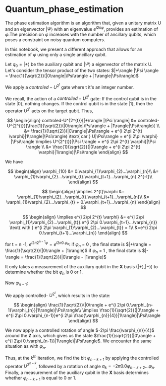 # Quantum_phase_estimation
The phase estimation algorithm is an algorithm that, given a unitary matrix U and an eigenvector $|\Psi \rangle$ with an eigenvalue $e^{i 2\pi \varphi}$, provides an estimation of $\varphi$.The precision on $\varphi$ increases with the number of ancillary qubits, which poses a constraint on noisy quantum computers.

In this notebook, we present a different approach that allows for an estimation of $\varphi$ using only a single ancillary qubit.

Let $q_{0} = |+\rangle$ be the auxiliary qubit and $|\Psi\rangle$ a eigenvector of the matrix U. Let's consider the tensor product of the two states:
$|+\rangle |\Psi \rangle = \frac{1}{\sqrt{2}}(|0\rangle|\Psi\rangle + |1\rangle|\Psi\rangle)$

We apply a $controled-U^{2^{t}}$ gate where t it's an integer number.

We recall, the action of a $controlled-U^{2^{t}}$ gate:
If the control qubit is in the state $|0\rangle$, nothing changes. If the control qubit is in the state $|1\rangle$, then the operator $U^{2^{t}}$ acts on the target qubit. Thus,


$$
\begin{align}
controled-U^{2^{t}}[|+\rangle |\Psi \rangle] &= controled-U^{2^{t}}[\frac{1}{\sqrt{2}}(|0\rangle|\Psi\rangle + |1\rangle|\Psi\rangle)] \\
&= \frac{1}{\sqrt{2}}(|0\rangle|\Psi\rangle + e^{i 2\pi 2^{t} \varphi}|1\rangle|\Psi\rangle) \text{ car } U|\Psi\rangle = e^{i 2\pi \varphi} |\Psi\rangle \implies  U^{2^{t}}|\Psi \rangle = e^{i 2\pi 2^{t} \varphi}|\Psi \rangle \\
&= \frac{1}{\sqrt{2}}(|0\rangle +  e^{i 2\pi 2^{t} \varphi}|1\rangle)|\Psi\rangle
\end{align}
$$ 


We have

$$
\begin{align}
\varphi_{10} &= 0.\varphi_{1}\varphi_{2}...\varphi_{n}\\
&= \varphi_{1}\varphi_{2}...\varphi_{t}.\varphi_{t+1}...\varphi_{n}.2^{-t}\\
\end{align}
$$


$$
\begin{align}
\implies 2^{t}\varphi &= \varphi_{1}\varphi_{2}...\varphi_{t}.\varphi_{t+1}...\varphi_{n}\\
&= \varphi_{1}\varphi_{2}...\varphi_{t} + 0.\varphi_{t+1}...\varphi_{n}
\end{align}
$$


$$
\begin{align}
\implies e^{i 2\pi 2^{t} \varphi} &= e^{i 2\pi \varphi_{1}\varphi_{2}...\varphi_{t}}.e^{i 2\pi 0.\varphi_{t+1}...\varphi_{n}} \text{ with } e^{i 2\pi \varphi_{1}\varphi_{2}...\varphi_{t}} = 1\\
&=e^{i 2\pi 0.\varphi_{t+1}...\varphi_{n}}
\end{align}
$$

for t = n -1, $e^{i 2\pi 2^{n-1} \varphi} = e^{i 2\pi 0.\varphi_{n}}$:
if $\varphi_{n}$ = 0 , the final state is $|+\rangle = \frac{1}{\sqrt{2}}(|0\rangle + |1\rangle)$
if $\varphi_{n}$ = 1 , the final state is $|-\rangle = \frac{1}{\sqrt{2}}(|0\rangle - |1\rangle)$

It only takes a measurement of the auxiliary qubit in the **X** basis ($|+\rangle, |-\rangle$) to determine whether the bit $\varphi_{n}$ is 0 or 1.

Now $\varphi_{n-1}:$

We apply controlled- $U^{2^{t}}$, which results in the state:

$$
\begin{align}
\frac{1}{\sqrt{2}}(|0\rangle +  e^{i 2\pi 0.\varphi_{n-1}\varphi_{n}}|1\rangle)|\Psi\rangle\\
\implies \frac{1}{\sqrt{2}}(|0\rangle +  e^{i 2\pi 0.\varphi_{n-1}}e^{i 2\pi \frac{\varphi_{n}}{4}}|1\rangle)|\Psi\rangle
\end{align}
$$

We now apply a controlled rotation of angle $-2\pi \frac{\varphi_{n}}{4}$ around the **Z** axis, which gives us the state $\frac{1}{\sqrt{2}}(|0\rangle +  e^{i 2\pi 0.\varphi_{n-1}}|1\rangle)|\Psi\rangle$. We encounter the same situation as with $\varphi_{n}$.

Thus, at the $k^{th}$ iteration, we find the bit $\varphi_{n-k+1}$ by applying the controlled operator $U^{2^{n-k}}$, followed by a rotation of angle $\alpha_{k} = -2 \pi 0.0 \varphi_{n-k+2}...\varphi_{n}$. Finally, a measurement of the auxiliary qubit in the **X** basis determines whether $\varphi_{n-k+1}$ is equal to 0 or 1.

